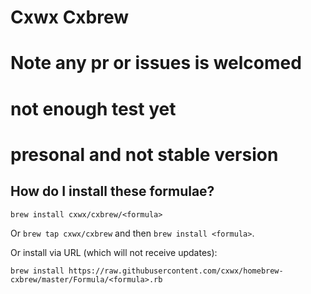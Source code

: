 # Cxwx Cxbrew
# Note any pr or issues is welcomed
# not enough test yet
# presonal and not stable version

## How do I install these formulae?
`brew install cxwx/cxbrew/<formula>`

Or `brew tap cxwx/cxbrew` and then `brew install <formula>`.

Or install via URL (which will not receive updates):

```
brew install https://raw.githubusercontent.com/cxwx/homebrew-cxbrew/master/Formula/<formula>.rb
```
